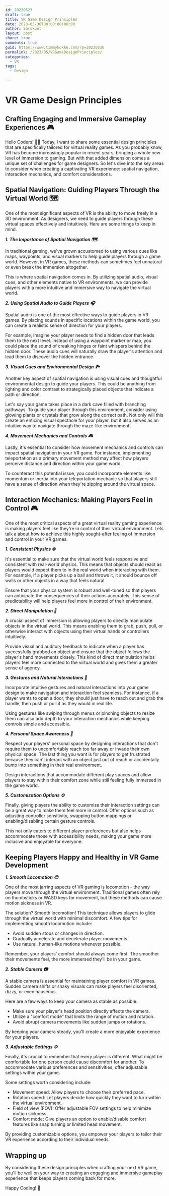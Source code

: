 ```yaml
---
id: 20230523
draft: true
title: VR Game Design Principles
date: 2023-05-30T00:00:00+00:00
author: Sorskoot
layout: post
share: true
comments: true
guid: https://www.timmykokke.com/?p=20230530
permalink: /2023/05/VRGameDesignPrinciples/
categories:
  - VR  
tags:
  - Design

---
```


# VR Game Design Principles
## Crafting Engaging and Immersive Gameplay Experiences 🎮

Hello Coders! 👩‍💻 Today, I want to share some essential design principles that are specifically tailored for virtual reality games. As you probably know, VR has become increasingly popular in recent years, bringing a whole new level of immersion to gaming. But with that added dimension comes a unique set of challenges for game designers. So let's dive into the key areas to consider when creating a captivating VR experience: spatial navigation, interaction mechanics, and comfort considerations.

## Spatial Navigation: Guiding Players Through the Virtual World 🗺️

One of the most significant aspects of VR is the ability to move freely in a 3D environment. As designers, we need to guide players through these virtual spaces effectively and intuitively. Here are some things to keep in mind.

***1. The Importance of Spatial Navigation 🗺️***

In traditional gaming, we've grown accustomed to using various cues like maps, waypoints, and visual markers to help guide players through a game world. However, in VR games, these methods can sometimes feel unnatural or even break the immersion altogether.

This is where spatial navigation comes in. By utilizing spatial audio, visual cues, and other elements native to VR environments, we can provide players with a more intuitive and immersive way to navigate the virtual world.

***2. Using Spatial Audio to Guide Players 🎧***

Spatial audio is one of the most effective ways to guide players in VR games. By placing sounds in specific locations within the game world, you can create a realistic sense of direction for your players.

For example, imagine your player needs to find a hidden door that leads them to the next level. Instead of using a waypoint marker or map, you could place the sound of creaking hinges or faint whispers behind the hidden door. These audio cues will naturally draw the player's attention and lead them to discover the hidden entrance.

***3. Visual Cues and Environmental Design 🏞️***

Another key aspect of spatial navigation is using visual cues and thoughtful environmental design to guide your players. This could be anything from lighting and color contrast to strategically placed objects that indicate a path or direction.

Let's say your game takes place in a dark cave filled with branching pathways. To guide your player through this environment, consider using glowing plants or crystals that grow along the correct path. Not only will this create an enticing visual spectacle for your player, but it also serves as an intuitive way to navigate through the maze-like environment.

***4. Movement Mechanics and Controls 🎮***

Lastly, it's essential to consider how movement mechanics and controls can impact spatial navigation in your VR game. For instance, implementing teleportation as a primary movement method may affect how players perceive distance and direction within your game world.

To counteract this potential issue, you could incorporate elements like momentum or inertia into your teleportation mechanic so that players still have a sense of direction when they're zipping around the virtual space.

## Interaction Mechanics: Making Players Feel in Control 🎮


One of the most critical aspects of a great virtual reality gaming experience is making players feel like they're in control of their virtual environment. Lets talk a about how to achieve this highly sought-after feeling of immersion and control in your VR games.

***1. Consistent Physics 🌐***

It's essential to make sure that the virtual world feels responsive and consistent with real-world physics. This means that objects should react as players would expect them to in the real world when interacting with them. For example, if a player picks up a ball and throws it, it should bounce off walls or other objects in a way that feels natural.

Ensure that your physics system is robust and well-tuned so that players can anticipate the consequences of their actions accurately. This sense of predictability will help players feel more in control of their environment.

***2. Direct Manipulation 🤲***

A crucial aspect of immersion is allowing players to directly manipulate objects in the virtual world. This means enabling them to grab, push, pull, or otherwise interact with objects using their virtual hands or controllers intuitively.

Provide visual and auditory feedback to indicate when a player has successfully grabbed an object and ensure that the object follows the player's hand movements closely. This kind of direct manipulation helps players feel more connected to the virtual world and gives them a greater sense of agency.

***3. Gestures and Natural Interactions 👋***

Incorporate intuitive gestures and natural interactions into your game design to make navigation and interaction feel seamless. For instance, if a player wants to open a door, they should just have to reach out and grab the handle, then push or pull it as they would in real life.

Using gestures like swiping through menus or pinching objects to resize them can also add depth to your interaction mechanics while keeping controls simple and accessible.

***4. Personal Space Awareness 🚀***

Respect your players' personal space by designing interactions that don't require them to uncomfortably reach too far away or invade their own physical space. The last thing you want is for players to get frustrated because they can't interact with an object just out of reach or accidentally bump into something in their real environment.

Design interactions that accommodate different play spaces and allow players to stay within their comfort zone while still feeling fully immersed in the game world.

***5. Customization Options ⚙️***

Finally, giving players the ability to customize their interaction settings can be a great way to make them feel more in control. Offer options such as adjusting controller sensitivity, swapping button mappings or enabling/disabling certain gesture controls.

This not only caters to different player preferences but also helps accommodate those with accessibility needs, making your game more inclusive and enjoyable for everyone.

## Keeping Players Happy and Healthy in VR Game Development

***1. Smooth Locomotion 😌***

One of the most jarring aspects of VR gaming is locomotion - the way players move through the virtual environment. Traditional games often rely on thumbsticks or WASD keys for movement, but these methods can cause motion sickness in VR.

The solution? Smooth locomotion! This technique allows players to glide through the virtual world with minimal discomfort. A few tips for implementing smooth locomotion include:

- Avoid sudden stops or changes in direction.
- Gradually accelerate and decelerate player movements.
- Use natural, human-like motions whenever possible.

Remember, your players' comfort should always come first. The smoother their movements feel, the more immersed they'll be in your game.

***2. Stable Camera 📷***

A stable camera is essential for maintaining player comfort in VR games. Sudden camera shifts or shaky visuals can make players feel disoriented, dizzy, or even nauseous.

Here are a few ways to keep your camera as stable as possible:

- Make sure your player's head position directly affects the camera.
- Utilize a "comfort mode" that limits the range of motion and rotation.
- Avoid abrupt camera movements like sudden jumps or rotations.

By keeping your camera steady, you'll create a more enjoyable experience for your players.

***3. Adjustable Settings ⚙️***

Finally, it's crucial to remember that every player is different. What might be comfortable for one person could cause discomfort for another. To accommodate various preferences and sensitivities, offer adjustable settings within your game.

Some settings worth considering include:

- Movement speed: Allow players to choose their preferred pace.
- Rotation speed: Let players decide how quickly they want to turn within the virtual environment.
- Field of view (FOV): Offer adjustable FOV settings to help minimize motion sickness.
- Comfort mode: Give players an option to enable/disable comfort features like snap turning or limited head movement.

By providing customizable options, you empower your players to tailor their VR experience according to their individual needs.

## Wrapping up 

By considering these design principles when crafting your next VR game, you'll be well on your way to creating an engaging and immersive gameplay experience that keeps players coming back for more. 

Happy Coding! 🚀
